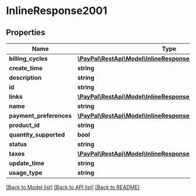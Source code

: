 # InlineResponse2001

## Properties
Name | Type | Description | Notes
------------ | ------------- | ------------- | -------------
**billing_cycles** | [**\PayPal\RestApi\Model\InlineResponse2001BillingCycles[]**](InlineResponse2001BillingCycles.md) |  | [optional] 
**create_time** | **string** |  | [optional] 
**description** | **string** |  | [optional] 
**id** | **string** |  | [optional] 
**links** | [**\PayPal\RestApi\Model\InlineResponse2001Links[]**](InlineResponse2001Links.md) |  | [optional] 
**name** | **string** |  | [optional] 
**payment_preferences** | [**\PayPal\RestApi\Model\InlineResponse200PaymentPreferences**](InlineResponse200PaymentPreferences.md) |  | [optional] 
**product_id** | **string** |  | [optional] 
**quantity_supported** | **bool** |  | [optional] 
**status** | **string** |  | [optional] 
**taxes** | [**\PayPal\RestApi\Model\InlineResponse200Taxes**](InlineResponse200Taxes.md) |  | [optional] 
**update_time** | **string** |  | [optional] 
**usage_type** | **string** |  | [optional] 

[[Back to Model list]](../README.md#documentation-for-models) [[Back to API list]](../README.md#documentation-for-api-endpoints) [[Back to README]](../README.md)


